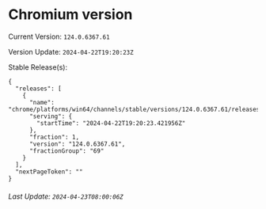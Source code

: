 # Chromium version

Current Version: `124.0.6367.61`

Version Update: `2024-04-22T19:20:23Z`

Stable Release(s):
```
{
  "releases": [
    {
      "name": "chrome/platforms/win64/channels/stable/versions/124.0.6367.61/releases/1713813623",
      "serving": {
        "startTime": "2024-04-22T19:20:23.421956Z"
      },
      "fraction": 1,
      "version": "124.0.6367.61",
      "fractionGroup": "69"
    }
  ],
  "nextPageToken": ""
}
```

###### Last Update: `2024-04-23T08:00:06Z`
        